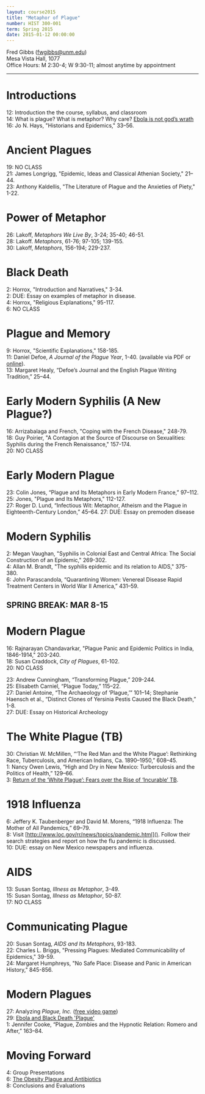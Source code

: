 ```yaml
---
layout: course2015
title: "Metaphor of Plague"
number: HIST 300-001
term: Spring 2015
date: 2015-01-12 00:00:00
---
```


Fred Gibbs \([fwgibbs@unm.edu](mailto:fwgibbs@unm.edu)\)    
Mesa Vista Hall, 1077    
Office Hours: M 2:30-4; W 9:30-11; almost anytime by appointment    

-----

# Introductions
12: Introduction the the course, syllabus, and classroom  
14: What is plague? What is metaphor? Why care? [Ebola is not god’s wrath](http://www.slate.com/articles/health_and_science/medical_examiner/2014/08/ebola_is_not_god_s_wrath_religious_leaders_say_disease_is_caused_by_sin.html)  
16: Jo N. Hays, "Historians and Epidemics," 33–56.

# Ancient Plagues
19: NO CLASS  
21: James Longrigg, "Epidemic, Ideas and Classical Athenian Society," 21–44.  
23: Anthony Kaldellis, "The Literature of Plague and the Anxieties of Piety," 1-22.

# Power of Metaphor
26: Lakoff, _Metaphors We Live By_, 3-24; 35-40; 46-51.  
28: Lakoff. _Metaphors_, 61-76; 97-105; 139-155.  
30: Lakoff, _Metaphors_, 156-194; 229-237.

# Black Death
2: Horrox, "Introduction and Narratives," 3-34.  
2: DUE: Essay on examples of metaphor in disease.  
4: Horrox, "Religious Explanations," 95-117.  
6: NO CLASS

# Plague and Memory
9:  Horrox, "Scientific Explanations," 158-185.  
11: Daniel Defoe, _A Journal of the Plague Year_, 1-40. (available via PDF or [online](http://www.gutenberg.org/files/376/376-h/376-h.htm)).  
13: Margaret Healy, “Defoe’s Journal and the English Plague Writing Tradition,” 25–44.

# Early Modern Syphilis (A New Plague?)
16: Arrizabalaga and French, "Coping with the French Disease," 248-79.  
18: Guy Poirier, "A Contagion at the Source of Discourse on Sexualities: Syphilis during the French Renaissance," 157-174.  
20: NO CLASS

# Early Modern Plague
23: Colin Jones, “Plague and Its Metaphors in Early Modern France,” 97–112.  
25: Jones, "Plague and Its Metaphors," 112-127.  
27: Roger D. Lund, “Infectious Wit: Metaphor, Atheism and the Plague in Eighteenth-Century London,” 45–64.
27: DUE: Essay on premoden disease

# Modern Syphilis
2: Megan Vaughan, "Syphilis in Colonial East and Central Africa: The Social Construction of an Epidemic," 269-302.  
4: Allan M. Brandt, "The syphilis epidemic and its relation to AIDS," 375-380.  
6: John Parascandola, “Quarantining Women: Venereal Disease Rapid Treatment Centers in World War II America,” 431–59.

## SPRING BREAK: MAR 8-15

# Modern Plague
16: Rajnarayan Chandavarkar, "Plague Panic and Epidemic Politics in India, 1846-1914," 203-240.  
18: Susan Craddock, _City of Plagues_, 61-102.  
20: NO CLASS

23: Andrew Cunningham, “Transforming Plague,” 209-244.   
25: Elisabeth Carniel, “Plague Today,” 115–22.  
27: Daniel Antoine, “The Archaeology of ‘Plague,’” 101–14; Stephanie Haensch et al., “Distinct Clones of Yersinia Pestis Caused the Black Death,” 1-8.  
27: DUE: Essay on Historical Archeology

# The White Plague (TB)
30: Christian W. McMillen, “‘The Red Man and the White Plague’: Rethinking Race, Tuberculosis, and American Indians, Ca. 1890–1950,” 608–45.  
1: Nancy Owen Lewis, “High and Dry in New Mexico: Turberculosis and the Politics of Health,” 129–66.  
3: [Return of the ‘White Plague’: Fears over the Rise of ‘Incurable’ TB](http://www.cnn.com/2014/05/28/health/return-white-plague-incurable-tb/index.html).  

# 1918 Influenza
6: Jeffery K. Taubenberger and David M. Morens, “1918 Influenza: The Mother of All Pandemics,” 69–79.  
8: Visit [http://www.loc.gov/rr/news/topics/pandemic.html](). Follow their search strategies and report on how the flu pandemic is discussed.  
10: DUE: essay on New Mexico newspapers and influenza.

# AIDS
13: Susan Sontag, _Illness as Metaphor_, 3-49.  
15: Susan Sontag, _Illness as Metaphor_, 50-87.   
17: NO CLASS

# Communicating Plague
20: Susan Sontag, _AIDS and Its Metaphors_, 93-183.  
22: Charles L. Briggs, "Pressing Plagues: Mediated Communicability of Epidemics," 39-59.  
24: Margaret Humphreys, "No Safe Place: Disease and Panic in American History," 845-856.  

# Modern Plagues
27: Analyzing _Plague, Inc._ ([free video game](http://www.ndemiccreations.com/en/22-plague-inc))  
29: [Ebola and Black Death 'Plague'](http://www.breitbart.com/Big-Government/2014/10/09/Risks-Rise-Ebola-Pandemic-is-Same-Virus-as-the-Black-Death)  
1: Jennifer Cooke, “Plague, Zombies and the Hypnotic Relation: Romero and After,” 163–84.

# Moving Forward
4: Group Presentations  
6: [The Obesity Plague and Antibiotics](http://www.huffingtonpost.com/bill-chameides/the-obesity-plague-and-an_b_3875904.html?view=print&comm_ref=false)  
8: Conclusions and Evaluations
